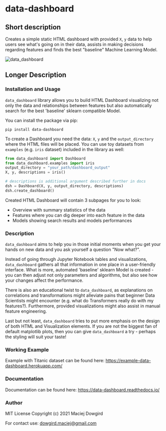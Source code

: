 # data-dashboard

## Short description
Creates a simple static HTML dashboard with provided ``X``, ``y`` data to help 
users see what's going on in their data, assists in making decisions regarding 
features and finds the best "baseline" Machine Learning Model.

![data_dashboard](./docs/source/screenshots/dashboard.gif)

## Longer Description

### Installation and Usage

``data_dashboard`` library allows you to build HTML Dashboard visualizing not only the data and relationships between
features but also automatically search for the best 'baseline' sklearn compatible Model.


You can install the package via pip:

```pip install data-dashboard```


To create a Dashboard you need the data: ``X``, ``y`` and the ``output_directory`` where the HTML files will be placed.
You can use toy datasets from ``examples`` (e.g. ``iris`` dataset) included in the library as well:

```python
from data_dashboard import Dashboard
from data_dashboard.examples import iris
output_directory = "your_path/dashboard_output"
X, y, descriptions = iris()

# descriptions is additional argument described further in docs
dsh = Dashboard(X, y, output_directory, descriptions)
dsh.create_dashboard()
```
Created HTML Dashboard will contain 3 subpages for you to look:

  * Overview with summary statistics of the data
  * Features where you can dig deeper into each feature in the data
  * Models showing search results and models performances

### Description

``data_dashboard`` aims to help you in those initial moments when you get your hands on new data and you ask yourself
a question "Now what?". 

Instead of going through Jupyter Notebook tables and visualizations, ``data_dashboard``
gathers all that information in one place in a user-friendly interface. What is more, automated 'baseline' sklearn Model
is created - you can then adjust not only parameters and algorithms, but also see how your changes affect the
performance.

There is also an educational twist to ``data_dashboard``, as explanations on correlations and transformations might 
alleviate pains that beginner Data Scientists might encounter (e.g. what do Transformers really do with my features?). 
Furthermore, provided visualizations might also assist in manual feature engineering.

Last but not least, ``data_dashboard`` tries to put more emphasis on the design of both HTML and Visualization 
elements. If you are not the biggest fan of default matplotlib plots, then you can give ``data_dashboard`` a try - 
perhaps the styling will suit your taste!

### Working Example

Example with Titanic dataset can be found here: https://example-data-dashboard.herokuapp.com/

### Documentation

Documentation can be found here: <https://data-dashboard.readthedocs.io/>

### Author

MIT License Copyright (c) 2021 Maciej Dowgird

For contact use: [dowgird.maciej@gmail.com](mailto:dowgird.maciej@gmail.com)
